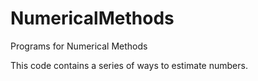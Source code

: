 # NumericalMethods
Programs for Numerical Methods

This code contains a series of ways to estimate numbers. 
